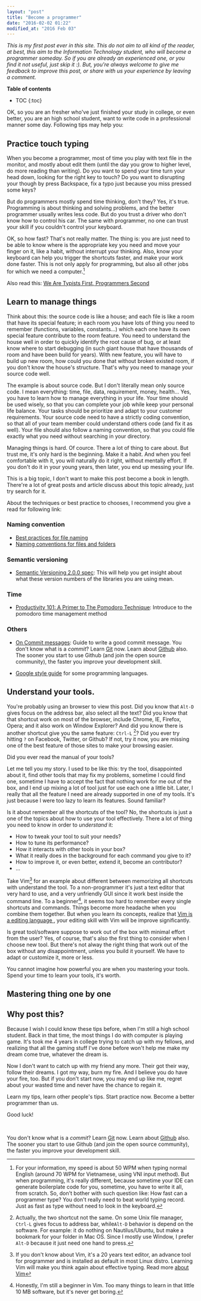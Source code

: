 ```yaml
---
layout: "post"
title: "Become a programmer"
date: "2016-02-02 01:22"
modified_at: "2016 Feb 03"
---
```


_This is my first post ever in this site. This do not aim to all kind of the
reader, at best, this aim to the Information Technology student, who will
become a programmer someday. So if you are already an experienced one, or you
find it not useful, just skip it :). But, you're always welcome to give me
feedback to improve this post, or share with us your experience by leaving a
comment._

**Table of contents**

* TOC
{:toc}

OK, so you are an fresher who've just finished your study in college, or even
better, you are an high school student, want to write code in a professional
manner some day. Following tips may help you:


Practice touch typing
---------------------

When you become a programmer, most of time you play with text file in the
monitor, and mostly about edit them (until the day you grow to higher level, do
more reading than writing). Do you want to spend your time turn your head down,
looking for the right key to touch? Do you want to disrupting your though by
press Backspace, fix a typo just because you miss pressed some keys?

But do programmers mostly spend time thinking, don't they? Yes, it's true.
Programming is about thinking and solving problems, and the better programmer
usually writes less code. But do you trust a driver who don't know how to
control his car. The same with programmer, no one can trust your skill if you
couldn't control your keyboard.

OK, so how fast? That's not really matter. The thing is: you are just need to
be able to know where is the appropriate key you need and move your finger on
it, like a habit, without interrupt your thinking. Also, know your keyboard can
help you trigger the shortcuts faster, and make your work done faster. This is
not only apply for programming, but also all other jobs for which we need a
computer.[^my_speed]

Also read this: [We Are Typists First, Programmers
Second](http://blog.codinghorror.com/we-are-typists-first-programmers-second/)


Learn to manage things
----------------------

Think about this: the source code is like a house; and each file is like a room
that have its special feature; in each room you have lots of thing you need to
remember (functions, variables, constants...) which each one have its own
special feature contribute to the room feature. You need to understand the
house well in order to quickly identify the root cause of bug, or at least know
where to start debugging (in such giant house that have thousands of room and
have been build for years). With new feature, you will have to build up new
room, how could you done that without broken existed room, if you don't know
the house's structure. That's why you need to manage your source code well.

The example is about source code. But I don't literally mean only source code.
I mean everything: time, file, data, requirement, money, health... Yes, you
have to learn how to manage everything in your life. Your time should be used
wisely, so that you can complete your job while keep your personal life
balance.  Your tasks should be prioritize and adapt to your customer
requirements. Your source code need to have a strictly coding convention, so
that all of your team member could understand others code (and fix it as well).
Your file should also follow a naming convention, so that you could file
exactly what you need without searching in your directory.

Managing things is hard. Of cource. There a lot of thing to care about. But
trust me, it's only hard is the beginning. Make it a habit. And when you feel
comfortable with it, you will naturally do it right, without mentally effort.
If you don't do it in your young years, then later, you end up messing your
life.

This is a big topic, I don't want to make this post become a book in length.
There're a lot of great posts and article discuss about this topic already,
just try search for it.


About the techniques or best practice to chooses, I recommend you give a read
for following link:

### Naming convention

- [Best practices for file naming](https://library.stanford.edu/research/data-management-services/data-best-practices/best-practices-file-naming)
- [Naming conventions for files and folders](https://charuzu.wordpress.com/2011/09/06/file-folder-naming-conventions)

### Semantic versioning
- [Semantic Versioning 2.0.0 spec](http://semver.org/): This will help you
    get insight about what these version numbers of the libraries you are using
    mean.

### Time

- [Productivity 101: A Primer to The Pomodoro Technique](http://lifehacker.com/productivity-101-a-primer-to-the-pomodoro-technique-1598992730): Introduce to the pomodoro time management method

### Others

- [On Commit messages](http://who-t.blogspot.in/2009/12/on-commit-messages.html): Guide to write a good commit message.  You don't know what is a _commit_?  Learn [Git](https://git-scm.com/doc) now.
    Learn about [Github](https://github.com) also. The sooner you start to use Github (and
 join the open source community), the faster you improve your development
 skill.

- [Google style guide](https://github.com/google/styleguide) for some
  programming languages.

Understand your tools.
--------------------------------------

You're probably using an browser to view this post. Did you know that `Alt-D`
gives focus on the address bar, also select all the text? Did you know that
that shortcut work on most of the browser, include Chrome, IE, Firefox, Opera;
and it also work on Window Explorer? And did you know there is another shortcut
give you the same feature: `Ctrl-L` [^alternative_alt_d]? Did you ever try
hitting `?` on Facebook, Twitter, or Github? If not, try it now, you are
missing one of the best feature of those sites to make your browsing easier.

Did you ever read the manual of your tools?

Let me tell you my story. I used to be like this: try the tool, disappointed
about it, find other tools that may fix my problems, sometime I could find one,
sometime I have to accept the fact that nothing work for me out of the box, and
I end up mixing a lot of tool just for use each one a little bit. Later, I
really that all the feature I need are already supported in one of my tools.
It's just because I were too lazy to learn its features. Sound familiar?

Is it about remember all the shortcuts of the tool? No, the shortcuts is just a
one of the topics about how to use your tool effectively. There a lot of thing
you need to know in order to _understand_ it:

- How to tweak your tool to suit your needs?
- How to tune its performance?
- How it interacts with other tools in your box?
- What it really does in the background for each command you give to it?
- How to improve it, or even better, extend it, become an contributor?
- ...

Take Vim[^vim] for an example about different between memorizing all shortcuts
with understand the tool. To a non-programmer it's just a text editor that very
hard to use, and a very unfriendly GUI since it work best inside the command
line. To a beginner[^vim_beginner], it seems too hard to remember every single
shortcuts and commands. Things become more headache when you combine them
together. But when you learn its concepts, realize that [Vim is a editing
language ](https://danielmiessler.com/study/vim/#language), your editing skill
with Vim will be improve significantly.

Is great tool/software suppose to work out of the box with minimal effort from
the user? Yes, of course, that's also the first thing to consider when I choose
new tool. But there's not alway the right thing that work out of the box
without any disappointment, unless you build it yourself. We have to adapt or
customize it, more or less.

You cannot imagine how powerful you are when you mastering your tools. Spend
your time to learn your tools, it's worth.

Mastering thing one by one
--------------------------



Why post this?
--------------

Because I wish I could know these tips before, when I'm still a high school
student. Back in that time, the most things I do with computer is playing game.
It's took me 4 years in college trying to catch up with my fellows, and
realizing that all the gaming stuff I've done before won't help me make my
dream come true, whatever the dream is.

Now I don't want to catch up with my friend any more. Their got their way,
follow their dreams. I got my way, burn my fire. And I believe you do have your
fire, too. But if you don't start now, you may end up like me, regret about
your wasted time and never have the chance to regain it.

Learn my tips, learn other people's tips. Start practice now. Become a better programmer than us.

Good luck!


<br>

[^alternative_alt_d]: Actually, the two shortcut not the same. On some Unix file manager, `Ctrl-L` gives focus to address bar, while`Alt-D` behavior is depend on the software. For example: it do nothing on Nautilus/Ubuntu, but make a bookmark for your folder in Mac OS. Since I mostly use Window, I prefer `Alt-D` because it just need one hand to press.

[^vim]: If you don't know about Vim, it's a 20 years text editor, an advance tool for programmer and is installed as default in most Linux distro. Learning Vim will make you think again about effective typing. Read more [about Vim]( http://www.vim.org/about.php)

[^vim_beginner]: Honestly, I'm still a beginner in Vim. Too many things to learn in that little 10 MB software, but it's never get boring.

[^my_speed]: For your information, my speed is about 50 WPM when typing normal English (around 70 WPM for Vietnamese, using VNI input method). But when programming, it's really different, because sometime your IDE can generate boilerplate code for you, sometime, you have to write it all, from scratch. So, don't bother with such question like: How fast can a programmer type? You don't really need to beat world typing record. Just as fast as type without need to look in the keyboard.

You don't know what is a _commit_? Learn [Git](https://git-scm.com/doc) now. Learn about [Github](https://github.com) also. The sooner you start to use Github (and join the open source community), the faster you improve your development skill.
